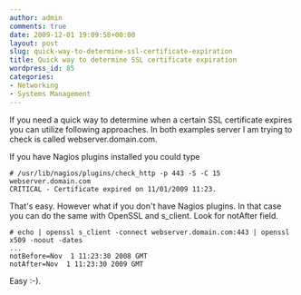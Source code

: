 ```yaml
---
author: admin
comments: true
date: 2009-12-01 19:09:58+00:00
layout: post
slug: quick-way-to-determine-ssl-certificate-expiration
title: Quick way to determine SSL certificate expiration
wordpress_id: 85
categories:
- Networking
- Systems Management
---
```


If you need a quick way to determine when a certain SSL certificate expires you can utilize following approaches. In both examples server I am trying to check is called webserver.domain.com.

If you have Nagios plugins installed you could type

    
    # /usr/lib/nagios/plugins/check_http -p 443 -S -C 15 webserver.domain.com
    CRITICAL - Certificate expired on 11/01/2009 11:23.


That's easy. However what if you don't have Nagios plugins. In that case you can do the same with OpenSSL and s_client. Look for notAfter field.

    
    # echo | openssl s_client -connect webserver.domain.com:443 | openssl x509 -noout -dates
    ...
    notBefore=Nov  1 11:23:30 2008 GMT
    notAfter=Nov  1 11:23:30 2009 GMT


Easy :-).
